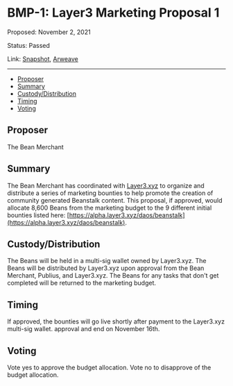 # BMP-1: Layer3 Marketing Proposal 1

Proposed: November 2, 2021

Status: Passed

Link: [Snapshot](https://snapshot.org/#/beanstalkfarms.eth/proposal/0x355bd9d46c1a8eec8fbbd1ac4bf8c1a4e41925157e97b960e37ec880bae80890), [Arweave](https://arweave.net/C9yZJScrrFj46_Uu323JFIGAs2OBFbomFowkIE4H9S0)

---

- [Proposer](#proposer)
- [Summary](#summary)
- [Custody/Distribution](#custodydistribution)
- [Timing](#timing)
- [Voting](#voting)

## Proposer

The Bean Merchant

## Summary

The Bean Merchant has coordinated with [Layer3.xyz](http://layer3.xyz/) to organize and distribute a series of marketing bounties to help promote the creation of community generated Beanstalk content. This proposal, if approved, would allocate 8,600 Beans from the marketing budget to the 9 different initial bounties listed here: [https://alpha.layer3.xyz/daos/beanstalk](https://alpha.layer3.xyz/daos/beanstalk).

## Custody/Distribution

The Beans will be held in a multi-sig wallet owned by Layer3.xyz. The Beans will be distributed by Layer3.xyz upon approval from the Bean Merchant, Publius, and Layer3.xyz. The Beans for any tasks that don't get completed will be returned to the marketing budget.

## Timing 

If approved, the bounties will go live shortly after payment to the Layer3.xyz multi-sig wallet. approval and end on November 16th.

## Voting

Vote yes to approve the budget allocation. Vote no to disapprove of the budget allocation.
